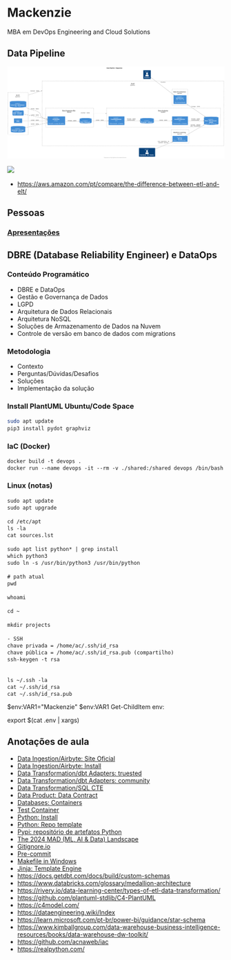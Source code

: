 # Mackenzie

MBA em DevOps Engineering and Cloud Solutions

## Data Pipeline

![](out/diagrams/data_pipeline/data_pipeline.svg)

![](https://d2908q01vomqb2.cloudfront.net/b6692ea5df920cad691c20319a6fffd7a4a766b8/2019/12/12/ETLandELTRedshift1.png)
- https://aws.amazon.com/pt/compare/the-difference-between-etl-and-elt/

## Pessoas

###  [Apresentações](docs/apresentacao.md)

## DBRE (Database Reliability Engineer) e DataOps

### Conteúdo Programático

* DBRE e DataOps
* Gestão e Governança de Dados
* LGPD
* Arquitetura de Dados Relacionais
* Arquitetura NoSQL
* Soluções de Armazenamento de Dados na Nuvem
* Controle de versão em banco de dados com migrations

### Metodologia

- Contexto
- Perguntas/Dúvidas/Desafios
- Soluções
- Implementação da solução

### Install PlantUML Ubuntu/Code Space

```sh
sudo apt update
pip3 install pydot graphviz
```

### IaC (Docker)

```
docker build -t devops .
docker run --name devops -it --rm -v ./shared:/shared devops /bin/bash
```

### Linux (notas)

```
sudo apt update
sudo apt upgrade

cd /etc/apt
ls -la
cat sources.lst

sudo apt list python* | grep install
which python3
sudo ln -s /usr/bin/python3 /usr/bin/python

# path atual
pwd 

whoami

cd ~

mkdir projects

- SSH
chave privada = /home/ac/.ssh/id_rsa
chave pública = /home/ac/.ssh/id_rsa.pub (compartilho)
ssh-keygen -t rsa 


ls ~/.ssh -la
cat ~/.ssh/id_rsa
cat ~/.ssh/id_rsa.pub
```


$env:VAR1="Mackenzie"
$env:VAR1
Get-ChildItem env:

export $(cat .env | xargs)

## Anotações de aula

- [Data Ingestion/Airbyte: Site Oficial](https://airbyte.com/)
- [Data Ingestion/Airbyte: Install](https://github.com/acnaweb/airbyte)
- [Data Transformation/dbt Adapters: truested](https://docs.getdbt.com/docs/trusted-adapters)
- [Data Transformation/dbt Adapters: community](https://docs.getdbt.com/docs/community-adapters)
- [Data Transformation/SQL CTE](https://www.atlassian.com/data/sql/using-common-table-expressions)
- [Data Product: Data Contract](https://datacontract.com/)
- [Databases: Containers](https://github.com/acnaweb/database)
- [Test Container](https://testcontainers.com/)
- [Python: Install](https://www.python.org/downloads/)
- [Python: Repo template](https://github.com/acnaweb/python)
- [Pypi: repositório de artefatos Python](https://pypi.org/)
- [The 2024 MAD (ML, AI & Data) Landscape](https://mad.firstmark.com/)
- [Gitignore.io](https://www.toptal.com/developers/gitignore/)
- [Pre-commit](https://pre-commit.com/)
- [Makefile in Windows](https://medium.com/@samsorrahman/how-to-run-a-makefile-in-windows-b4d115d7c516)
- [Jinja: Template Engine](https://jinja.palletsprojects.com/en/3.1.x/)
- https://docs.getdbt.com/docs/build/custom-schemas
- https://www.databricks.com/glossary/medallion-architecture
- https://rivery.io/data-learning-center/types-of-etl-data-transformation/
- https://github.com/plantuml-stdlib/C4-PlantUML
- https://c4model.com/
- https://dataengineering.wiki/Index
- https://learn.microsoft.com/pt-br/power-bi/guidance/star-schema
- https://www.kimballgroup.com/data-warehouse-business-intelligence-resources/books/data-warehouse-dw-toolkit/
- https://github.com/acnaweb/iac
- https://realpython.com/


